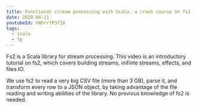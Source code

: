 ```yaml
---
title: Functional stream processing with Scala, a crash course on fs2
date: 2020-06-11
youtubeId: YWhrrfP3718
tags:
  - scala
  - fp
---
```


Fs2 is a Scala library for stream processing. This video is an introductory tutorial on fs2, which covers building streams, inifinte streams, effects, and files IO.

We use fs2 to read a very big CSV file (more than 3 GB), parse it, and transform every row to a JSON object, by taking advantage of the file reading and writing abilities of the library. No previous knowledge of fs2 is needed.
